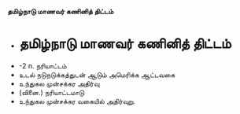 **தமிழ்நாடு மாணவர் கணினித் திட்டம்**
- # தமிழ்நாடு மாணவர் கணினித் திட்டம்
- -2 n. நரியாட்டம்
- உடல் நடுநடுக்கத்துடன் ஆடும் அமெரிக்க ஆட்டவகை
- உந்துகல முன்சக்கர அதிர்வு
- (வினை.) நரியாட்டமாடு
- உந்துகல முன்சக்கர வகையில் அதிர்வுறு.

